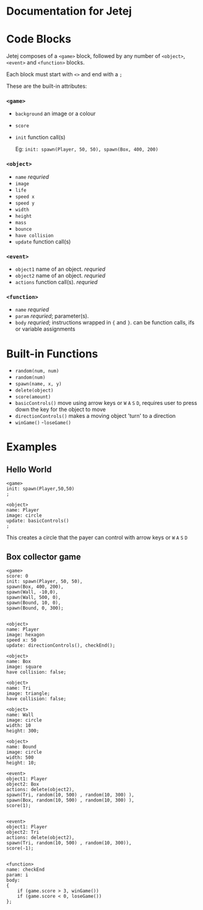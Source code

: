# Documentation for Jetej

# Code Blocks
Jetej composes of a `<game>` block, followed by any number of `<object>`, `<event>` and `<function>` blocks. 

Each block must start with `<>` and end with a `;`

These are the built-in attributes: 

### `<game>`
 - `background` an image or a colour
 - `score`
 - `init` function call(s)

    Eg: `init: spawn(Player, 50, 50), spawn(Box, 400, 200)`

### `<object>`
 - `name` *requried*
 - `image`
 - `life`
 - `speed x` 
 - `speed y`
 - `width`
 - `height` 
 - `mass` 
 - `bounce`
 - `have collision`
 - `update` function call(s)

### `<event>`
 - `object1` name of an object. *requried*
 - `object2` name of an object. *requried*
 - `actions` function call(s). *requried* 


### `<function>`
 - `name` *requried*
 - `param` *requried*; parameter(s). 
 - `body` *requried*; instructions wrapped in `{` and `}`.
    can be function calls, ifs or variable assignments

# Built-in Functions

 - `random(num, num)`
 - `random(num)`
 - `spawn(name, x, y)`
 - `delete(object)`
 - `score(amount)`
 - `basicControls()` move using arrow keys or `W` `A` `S` `D`, requires user to press down the key for the object to move
 - `directionControls()` makes a moving object 'turn' to a direction
 - `winGame()`
 -`loseGame()`


# Examples 
## Hello World

```
<game>
init: spawn(Player,50,50)
;
 
<object>
name: Player
image: circle
update: basicControls()
;
```
This creates a circle that the payer can control with arrow keys or `W` `A` `S` `D`

## Box collector game
```
<game>
score: 0
init: spawn(Player, 50, 50), 
spawn(Box, 400, 200),
spawn(Wall, -10,0), 
spawn(Wall, 500, 0),
spawn(Bound, 10, 0),
spawn(Bound, 0, 300);

 
<object>
name: Player
image: hexagon
speed x: 50
update: directionControls(), checkEnd();
 
<object>
name: Box
image: square
have collision: false;

<object>
name: Tri
image: triangle;
have collision: false;

<object>
name: Wall
image: circle
width: 10
height: 300;

<object>
name: Bound
image: circle
width: 500
height: 10;

<event>
object1: Player
object2: Box
actions: delete(object2), 
spawn(Tri, random(10, 500) , random(10, 300) ), 
spawn(Box, random(10, 500) , random(10, 300) ), 
score(1);


<event>
object1: Player
object2: Tri
actions: delete(object2), 
spawn(Tri, random(10, 500) , random(10, 300)), 
score(-1);


<function>
name: checkEnd
param: i
body: 
{
    if (game.score > 3, winGame())
    if (game.score < 0, loseGame())
};
```